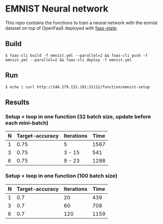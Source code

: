 # EMNIST Neural network

This repo contains the functions to train a neural network with the emnist dataset on top of OpenFaaS deployed with [faas-state](https://github.com/edujanicas/faas-netes "faas-state").

## Build
`$ faas-cli build -f emnist.yml --parallel=2 && faas-cli push -f emnist.yml --parallel=2 && faas-cli deploy -f emnist.yml`

## Run
`$ echo | curl http://146.179.131.181:31112/function/emnist-setup`

## Results
### Setup + loop in one function (32 batch size, update before each mini-batch)

|    N    |    Target-accuracy    |    Iterations    |    Time    |  
| ----- | -------------------- | ------------- | --------- |
| 1        | 0.75                             | 5                    | 1567       |
| 3        | 0.75                            | 3 - 15             | 541         |
| 6        | 0.75                            | 9 - 23             | 1288      |

### Setup + loop in one function (100 batch size)
|    N    |    Target-accuracy    |    Iterations    |    Time    |  
| ----- | -------------------- | ------------- | --------- |
| 1        | 0.7                             | 20                   | 439        |
| 3        | 0.7                             | 60                   | 708        |
| 6        | 0.7                             | 120                 |  1159      |